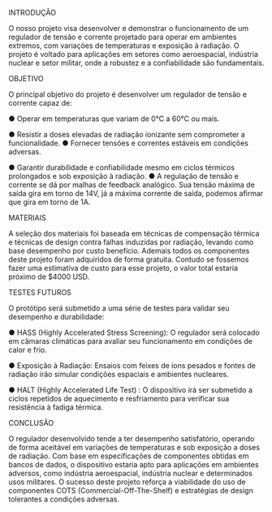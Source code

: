 INTRODUÇÃO

  O nosso projeto visa desenvolver e demonstrar o funcionamento de um regulador de tensão e corrente projetado para operar em ambientes extremos, com variações de temperaturas e exposição à radiação. O projeto é voltado para aplicações em setores como aeroespacial, indústria nuclear e setor militar, onde a robustez e a confiabilidade são fundamentais. 


OBJETIVO 

  O principal objetivo do projeto é desenvolver um regulador de tensão e corrente capaz de:

● Operar em temperaturas que variam de 0°C a 60°C ou mais.

● Resistir a doses elevadas de radiação ionizante sem comprometer a funcionalidade.
● Fornecer tensões e correntes estáveis em condições adversas.

● Garantir durabilidade e confiabilidade mesmo em ciclos térmicos prolongados e sob exposição à radiação.
● A regulação de tensão e corrente se dá por malhas de feedback analógico. Sua tensão máxima de saída gira em torno de 14V, já a máxima corrente de saída, podemos afirmar que gira em torno de 1A.


MATERIAIS 


  A seleção dos materiais foi baseada em técnicas de compensação térmica e técnicas de design contra falhas induzidas por radiação, levando como base desempenho por custo benefício. Ademais todos os componentes deste projeto foram adquiridos de forma gratuita. Contudo se fossemos fazer uma estimativa de custo para esse projeto, o valor total estaria próximo de $4000 USD.



TESTES FUTUROS


  O protótipo será submetido a uma série de testes para validar seu desempenho e durabilidade:

● HASS (Highly Accelerated Stress Screening): O regulador será colocado em câmaras climáticas para avaliar seu funcionamento em condições de calor e frio. 

● Exposição à Radiação: Ensaios com feixes de íons pesados e fontes de radiação irão simular condições espaciais e ambientes nucleares.

● HALT (Highly Accelerated Life Test) : O dispositivo irá ser submetido a ciclos repetidos de aquecimento e resfriamento para verificar sua resistência à fadiga térmica.



CONCLUSÃO

  O regulador desenvolvido tende a ter desempenho satisfatório, operando de forma aceitável em variações de temperaturas e sob exposição a doses de radiação. Com base em especificações de componentes obtidas em bancos de dados, o dispositivo estaria apto para aplicações em ambientes adversos, como indústria aeroespacial, indústria nuclear e determinados usos militares. O sucesso deste projeto reforça a viabilidade do uso de componentes COTS (Commercial-Off-The-Shelf) e estratégias de design tolerantes a condições adversas.

